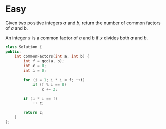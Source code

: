 # Easy

Given two positive integers $a$ and $b$, return the number of common factors of $a$ and $b$.

An integer $x$ is a common factor of $a$ and $b$ if $x$ divides both $a$ and $b$.

```cpp
class Solution {
public:
    int commonFactors(int a, int b) {
        int f = gcd(a, b);
        int c = 0;
        int i = 0;
        
        for (i = 1; i * i < f; ++i)
            if (f % i == 0)
                c += 2;
        
        if (i * i == f)
            ++ c;
        
        return c;
    }
};
```
